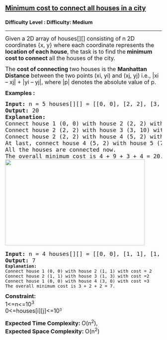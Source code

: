 <h2><a href="https://www.geeksforgeeks.org/problems/minimum-cost-to-connect-all-houses-in-a-city/1?page=3&sortBy=latest">Minimum cost to connect all houses in a city</a></h2><h3>Difficulty Level : Difficulty: Medium</h3><hr><div class="problems_problem_content__Xm_eO"><p><span style="font-size: 18px;">Given a 2D array of houses[][] consisting of n 2D coordinates {x, y} where each coordinate represents the <strong>location of each house</strong>, the task is to find the<strong> minimum cost to connect</strong> all the houses of the city.</span></p>
<p><span style="font-size: 18px;">The <strong>cost of connecting</strong> two houses is the <strong>Manhattan Distance</strong> between the two points (xi, yi) and (xj, yj) i.e., |xi – xj| + |yi – yj|, where |p| denotes the absolute value of p.</span></p>
<p><span style="font-size: 18px;"><strong>Examples :</strong></span></p>
<pre><span style="font-size: 18px;"><strong>Input: </strong>n = 5 houses[][] = [[0, 0], [2, 2], [3, 10], [5, 2], [7, 0]]
<strong>Output: </strong>20<br></span><span style="font-size: 18px;"><span style="font-size: 18px;"><strong>Explanation: </strong><br>Connect house 1 (0, 0) with house 2 (2, 2) with cost = 4
Connect house 2 (2, 2) with house 3 (3, 10) with cost =9 
Connect house 2 (2, 2) with house 4 (5, 2) with cost =3 
At last, connect house 4 (5, 2) with house 5 (7, 0) with cost 4.
All the houses are connected now.
The overall minimum cost is 4 + 9 + 3 + 4 = 20.<br></span></span><img src="https://media.geeksforgeeks.org/img-practice/prod/addEditProblem/problem_desc/Web/Other/blobid0_1727719998.jpg" width="449" height="276"> </pre>
<pre><span style="font-size: 18px;"><strong>Input: </strong>n = 4 houses[][] = [[0, 0], [1, 1], [1, 3], [3, 0]]
<strong>Output: </strong>7<br></span><strong>Explanation:</strong> 
Connect house 1 (0, 0) with house 2 (1, 1) with cost = 2
Connect house 2 (1, 1) with house 3 (1, 3) with cost =2 
Connect house 1 (0, 0) with house 4 (3, 0) with cost =3 
The overall minimum cost is 3 + 2 + 2 = 7.
</pre>
<p><span style="font-size: 18px;"><strong>Constraint:</strong><br>1&lt;=n&lt;=10<sup>3</sup><br>0&lt;=</span><span style="font-size: 18px;">houses</span><span style="font-size: 18px;">[i][j]&lt;=</span><span style="font-size: 18px;">10</span><sup>3</sup></p>
<p><span style="font-size: 18px;"><strong>Expected Time Complexity:&nbsp;</strong>O(n<sup>2</sup>),</span><br><span style="font-size: 18px;"><strong>Expected Space Complexity:&nbsp;</strong>O(n<sup>2</sup>)</span></p></div>
